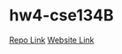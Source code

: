 # hw4-cse134B

[Repo Link](https://github.com/a-stam/cse134-hw4)
[Website Link](https://astam-portfolio-js.netlify.app)